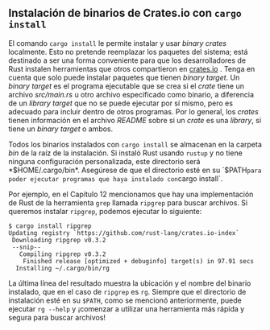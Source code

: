 ## Instalación de binarios de Crates.io con `cargo install`

El comando `cargo install` le permite instalar y usar *binary crates*
localmente. Esto no pretende reemplazar los paquetes del sistema; está
destinado a ser una forma conveniente para que los desarrolladores de Rust
instalen herramientas que otros compartieron en
[crates.io](https://crates.io) <!-- ignore -->. Tenga en cuenta que solo
puede instalar paquetes que tienen *binary target*. Un *binary target*
es el programa ejecutable que se crea si el *crate* tiene un archivo
*src/main.rs* u otro archivo especificado como binario, a diferencia de un
*library target* que no se puede ejecutar por sí mismo, pero es adecuado para
incluir dentro de otros programas. Por lo general, los *crates* tienen
información en el archivo *README* sobre si un *crate* es una *library*, si
tiene un *binary target* o ambos.

Todos los binarios instalados con `cargo install` se almacenan en la carpeta
*bin* de la raíz de la instalación. Si instaló Rust usando `rustup` y no
tiene ninguna configuración personalizada, este directorio será
*$HOME/.cargo/bin*. Asegúrese de que el directorio esté en su `$PATH` para
poder ejecutar programas que haya instalado con `cargo install`.

Por ejemplo, en el Capítulo 12 mencionamos que hay una implementación de Rust
de la herramienta `grep` llamada `ripgrep` para buscar archivos. Si queremos
instalar `ripgrep`, podemos ejecutar lo siguiente:

```text
$ cargo install ripgrep
Updating registry `https://github.com/rust-lang/crates.io-index`
 Downloading ripgrep v0.3.2
 --snip--
   Compiling ripgrep v0.3.2
    Finished release [optimized + debuginfo] target(s) in 97.91 secs
  Installing ~/.cargo/bin/rg
```

La última línea del resultado muestra la ubicación y el nombre del binario
instalado, que en el caso de `ripgrep` es `rg`. Siempre que el directorio de
instalación esté en su `$PATH`, como se mencionó anteriormente, puede
ejecutar `rg --help` y ¡comenzar a utilizar una herramienta más rápida y
segura para buscar archivos!
